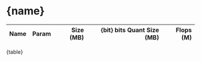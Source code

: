 # {name}

| Name | Param | Size (MB) | {bit} bits Quant Size (MB) | Flops (M) |
| :-- | --: | --: | --: | --: |
{table}
